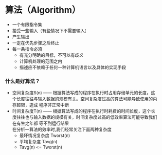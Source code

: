 # 算法（Algorithm）
+ 一个有限指令集
+ 接受一些输入（有些情况下不需要输入）
+ 产生输出
+ 一定在优先步骤之后终止
+ 每一条指令必须
    - 有充分明确的目标，不可以有歧义
    - 计算机处理的范围之内
    - 描述应不依赖于任何一种计算机语言以及具体的实现手段
### 什么是好算法？
+ 空间复杂度S(n) —— 根据算法写成的程序在执行时占用存储单元的长度，这个长度往往与输入数据的规模有关。空间复杂度过高的算法可能导致使用的内存超限，造成
程序非正常中断
+ 时间复杂度T(n) —— 根据算法写成的程序在执行时耗费的时间长度，这个长度往往也与输入数据的规模有关，时间复杂度过高的低效率算法可能导致我们在有生之年都
等不到运行结果
<br> 在分析一算法的效率时,我们经常关注下面两种复杂度
    - 最坏情况复杂度 Tworst(n)
    - 平均复杂度 Tavg(n)
    - Tavg(n) <= Tworst(n)